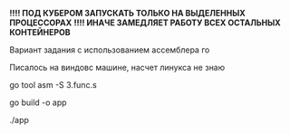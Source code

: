 **!!!! ПОД КУБЕРОМ ЗАПУСКАТЬ ТОЛЬКО НА ВЫДЕЛЕННЫХ ПРОЦЕССОРАХ**
**!!!! ИНАЧЕ ЗАМЕДЛЯЕТ РАБОТУ ВСЕХ ОСТАЛЬНЫХ КОНТЕЙНЕРОВ**

Вариант задания с использованием ассемблера го

Писалось на виндовс машине, насчет линукса не знаю

go tool asm -S 3.func.s

go build -o app

./app

